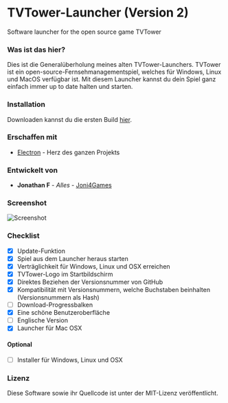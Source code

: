 # TVTower-Launcher (Version 2)
Software launcher for the open source game TVTower

### Was ist das hier?
Dies ist die Generalüberholung meines alten TVTower-Launchers. TVTower ist ein open-source-Fernsehmanagementspiel, welches für Windows, Linux und MacOS verfügbar ist.
Mit diesem Launcher kannst du dein Spiel ganz einfach immer up to date halten und starten.

### Installation
Downloaden kannst du die ersten Build [hier](https://github.com/Joni4Games/TvTower-Launcher2/releases/).

### Erschaffen mit
* [Electron](https://electron.atom.io/) - Herz des ganzen Projekts

### Entwickelt von
* **Jonathan F** - *Alles* - [Joni4Games](https://github.com/Joni4Games)

### Screenshot
![Screenshot](https://i.imgur.com/tjUCTS6.png)

### Checklist
- [x] Update-Funktion
- [x] Spiel aus dem Launcher heraus starten
- [x] Verträglichkeit für Windows, Linux und OSX erreichen
- [x] TVTower-Logo im Startbildschirm
- [x] Direktes Beziehen der Versionsnummer von GitHub
- [x] Kompatibilität mit Versionsnummern, welche Buchstaben beinhalten (Versionsnummern als Hash)
- [ ] Download-Progressbalken
- [x] Eine schöne Benutzeroberfläche
- [ ] Englische Version
- [x] Launcher für Mac OSX

#### Optional
- [ ] Installer für Windows, Linux und OSX

### Lizenz
Diese Software sowie ihr Quellcode ist unter der MIT-Lizenz veröffentlicht.

